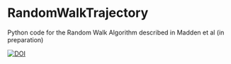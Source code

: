 # RandomWalkTrajectory
Python code for the Random Walk Algorithm described in Madden et al (in preparation)

[![DOI](https://zenodo.org/badge/684712990.svg)](https://zenodo.org/badge/latestdoi/684712990)
